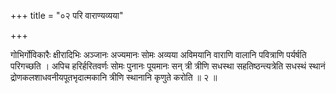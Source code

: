 +++
title = "०२ परि वाराण्यव्यया"

+++

गोभिर्गोविकारैः क्षीरादिभिः अञ्जानः अज्यमानः सोमः अव्यया अविमयानि वाराणि वालानि पवित्राणि पर्यर्षति परिगच्छति । अपिच हरिर्हरितवर्णः सोमः पुनानः पूयमानः सन् त्री त्रीणि सधस्था सहतिष्ठन्त्यत्रेति सधस्थं स्थानं द्रोणकलशाधवनीयपूतभृदात्मकानि त्रीणि स्थानानि कृणुते करोति ॥ २ ॥